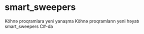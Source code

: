 # smart_sweepers
Köhnə proqramlara yeni yanaşma
Köhnə proqramların yeni həyatı
smart_sweepers С#-da
